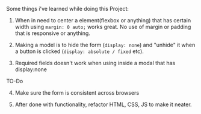 Some things i've learned while doing this Project:
1. When in need to center a element(flexbox or anything) that has certain width using `margin: 0 auto;` works great. No use of margin or padding that is responsive or anything.

2. Making a model is to hide the form (`display: none`) and "unhide" it when a button is clicked (`display: absolute / fixed` etc). 

3. Required fields doesn't work when using inside a modal that has display:none



TO-Do
<!-- 1. When adding new book, keep the track of the book in an array. -->
<!-- 00. Implement remove button  -->
<!-- 00. Won't allow empty form / until all required fields are filled  -->
<!-- 2. When any of the book is removed, remove that book from the array and display the books in array. -->
<!-- 3. When close button or outside click is clicked, refresh the form inputs.  -->
4. Make sure the form is consistent across browsers


0. After done with functionality, refactor HTML, CSS, JS to make it neater.